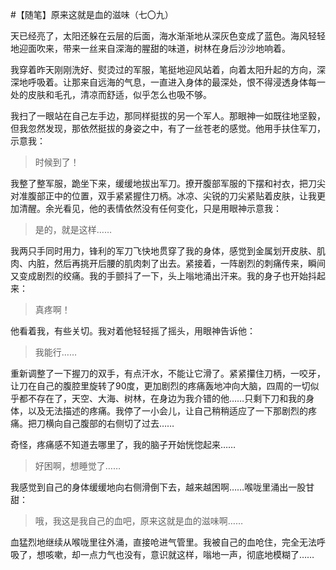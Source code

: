 #【随笔】原来这就是血的滋味（七〇九）

天已经亮了，太阳还躲在云层的后面，海水渐渐地从深灰色变成了蓝色。海风轻轻地迎面吹来，带来一丝来自深海的腥甜的味道，树林在身后沙沙地响着。

我穿着昨天刚刚洗好、熨烫过的军服，笔挺地迎风站着，向着太阳升起的方向，深深地呼吸着。让那来自远海的气息，一直进入身体的最深处，恨不得浸透身体每一处的皮肤和毛孔，清凉而舒适，似乎怎么也吸不够。

我扫了一眼站在自己左手边，那同样挺拔的另一个军人。那眼神一如既往地坚毅，但我忽然发现，那依然挺拔的身姿之中，有了一丝苍老的感觉。他用手扶住军刀，示意我：

> 时候到了！

我整了整军服，跪坐下来，缓缓地拔出军刀。撩开腹部军服的下摆和衬衣，把刀尖对准腹部正中的位置，双手紧紧握住刀柄。冰凉、尖锐的刀尖紧贴着皮肤，让我更加清醒。余光看见，他的表情依然没有任何变化，只是用眼神示意我：

> 是的，就是这样……

我两只手同时用力，锋利的军刀飞快地贯穿了我的身体，感觉到金属划开皮肤、肌肉、内脏，然后再挑开后腰的肌肉刺了出去。紧接着，一阵剧烈的刺痛传来，瞬间又变成剧烈的绞痛。我的手颤抖了一下，头上嗡地涌出汗来。我的身子也开始抖起来：

> 真疼啊！

他看着我，有些关切。我对着他轻轻摇了摇头，用眼神告诉他：

> 我能行……

重新调整了一下握刀的双手，有点汗水，不能让它滑了。紧紧攥住刀柄，一咬牙，让刀在自己的腹腔里旋转了90度，更加剧烈的疼痛轰地冲向大脑，四周的一切似乎都不存在了，天空、大海、树林，在身边为我介错的他……只剩下刀和我的身体，以及无法描述的疼痛。我停了一小会儿，让自己稍稍适应了一下那剧烈的疼痛。把刀横向自己腹部的右侧切了过去……

奇怪，疼痛感不知道去哪里了，我的脑子开始恍惚起来……

> 好困啊，想睡觉了……

我感觉到自己的身体缓缓地向右侧滑倒下去，越来越困啊……喉咙里涌出一股甘甜：

> 哦，我这是我自己的血吧，原来这就是血的滋味啊……

血猛烈地继续从喉咙里往外涌，直接呛进气管里。我被自己的血呛住，完全无法呼吸了，想咳嗽，却一点力气也没有，意识就这样，嗡地一声，彻底地模糊了……
